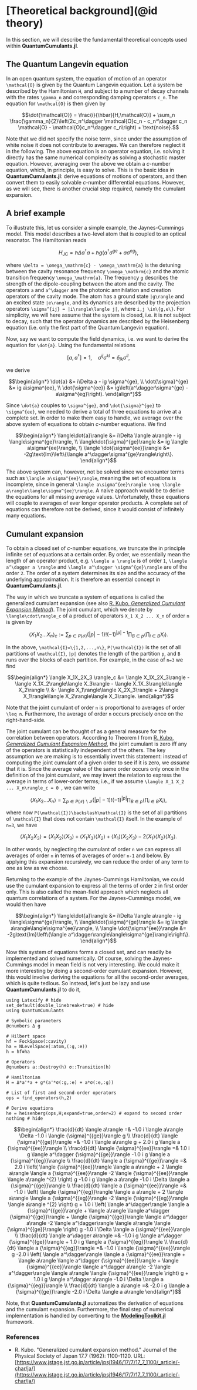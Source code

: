 # [Theoretical background](@id theory)

In this section, we will describe the fundamental theoretical concepts used within **QuantumCumulants.jl**.

## The Quantum Langevin equation

In an open quantum system, the equation of motion of an operator ``\mathcal{O}`` is given by the Quantum Langevin equation. Let a system be described by the Hamiltonian ``H``, and subject to a number of decay channels with the rates ``\gamma_n`` and corresponding damping operators ``c_n``. The equation for ``\mathcal{O}`` is then given by

```math
\dot{\mathcal{O}} = \frac{i}{\hbar}[H,\mathcal{O}] + \sum_n \frac{\gamma_n}{2}\left(2c_n^\dagger \mathcal{O}c_n - c_n^\dagger c_n \mathcal{O} - \mathcal{O}c_n^\dagger c_n\right) + \text{noise}.
```

Note that we did not specify the noise term, since under the assumption of white noise it does not contribute to averages. We can therefore neglect it in the following. The above equation is an operator equation, i.e. solving it directly has the same numerical complexity as solving a stochastic master equation. However, averaging over the above we obtain a *c*-number equation, which, in principle, is easy to solve. This is the basic idea in **QuantumCumulants.jl**: derive equations of motions of operators, and then convert them to easily solvable *c*-number differential equations. However, as we will see, there is another crucial step required, namely the cumulant expansion.

## A brief example

To illustrate this, let us consider a simple example, the Jaynes-Cummings model. This model describes a two-level atom that is coupled to an optical resonator. The Hamiltonian reads

```math
H_\mathrm{JC} = \hbar\Delta a^\dagger a + \hbar g\left(a^\dagger \sigma^{ge} + a\sigma^{eg}\right),
```

where ``\Delta = \omega_\mathrm{c} - \omega_\mathrm{a}`` is the detuning between the cavity resonance frequency ``\omega_\mathrm{c}`` and the atomic transition frequency ``\omega_\mathrm{a}``. The frequency ``g`` describes the strength of the dipole-coupling between the atom and the cavity. The operators ``a`` and ``a^\dagger`` are the photonic annihilation and creation operators of the cavity mode. The atom has a ground state ``|g\rangle`` and an excited state ``|e\rangle``, and its dynamics are described by the projection operators ``\sigma^{ij} = |i\rangle\langle j|``, where ``i,j \in\{g,e\}``. For simplicity, we will here assume that the system is closed, i.e. it is not subject to decay, such that the operator dynamics are described by the Heisenberg equation (i.e. only the first part of the Quantum Langevin equation).

Now, say we want to compute the field dynamics, i.e. we want to derive the equation for ``\dot{a}``. Using the fundamental relations

```math
[a,a^\dagger] = 1, \quad \sigma^{ij}\sigma^{kl} = \delta_{jk}\sigma^{il},
```

we derive

```math
\begin{align*}
\dot{a} &= i\Delta a - ig \sigma^{ge},
\\
\dot{\sigma}^{ge} &= ig a\sigma^{ee},
\\
\dot{\sigma^{ee}} &= ig\left(a^\dagger\sigma^{ge} - a\sigma^{eg}\right).
\end{align*}
```

Since ``\dot{a}`` couples to ``\sigma^{ge}``, and ``\dot{\sigma}^{ge}`` to ``\sigma^{ee}``, we needed to derive a total of three equations to arrive at a complete set. In order to make them easy to handle, we average over the above system of equations to obtain *c*-number equations. We find

```math
\begin{align*}
\langle\dot{a}\rangle &= i\Delta \langle a\rangle - ig \langle\sigma^{ge}\rangle,
\\
\langle\dot{\sigma}^{ge}\rangle &= ig \langle a\sigma^{ee}\rangle,
\\
\langle \dot{\sigma^{ee}}\rangle &= -2g\text{Im}\left\{\langle a^\dagger\sigma^{ge}\rangle\right\}.
\end{align*}
```

The above system can, however, not be solved since we encounter terms such as ``\langle a\sigma^{ee}\rangle``, meaning the set of equations is incomplete, since in general ``\langle a\sigma^{ee}\rangle \neq \langle a\rangle\langle\sigma^{ee}\rangle``. A naive approach would be to derive the equations for all missing average values. Unfortunately, these equations will couple to averages of ever longer operator products. A complete set of equations can therefore not be derived, since it would consist of infinitely many equations.


## Cumulant expansion

To obtain a closed set of *c*-number equations, we truncate the in principle infinite set of equations at a certain order. By order, we essentially mean the length of an operator product, e.g. ``\langle a \rangle`` is of order ``1``, ``\langle a^\dagger a \rangle`` and ``\langle a^\dagger \sigma^{ge}\rangle`` are of the order ``2``. The order of a system determines its size and the accuracy of the underlying approximation. It is therefore an essential concept in **QuantumCumulants.jl**.

The way in which we truncate a system of equations is called the generalized cumulant expansion (see also [R. Kubo, *Generalized Cumulant Expansion Method*](https://www.jstage.jst.go.jp/article/jpsj1946/17/7/17_7_1100/_article/-char/ja/)). The joint cumulant, which we denote by ``\langle\cdot\rangle_c`` of a product of operators ``X_1 X_2 ... X_n`` of order ``n`` is given by

```math
\langle X_1 X_2 ... X_n \rangle_c := \sum_{p \in P(\mathcal{I})} \left(|p| - 1\right)! (-1)^{|p|-1} \prod_{B \in p} \langle \prod_{i\in B} X_i\rangle.
```

In the above, ``\mathcal{I}=\{1,2,...,n\}``, ``P(\mathcal{I})`` is the set of all partitions of ``\mathcal{I}``, ``|p|`` denotes the length of the partition ``p``, and ``B`` runs over the blocks of each partition. For example, in the case of ``n=3`` we find

```math
\begin{align*}
\langle X_1X_2X_3 \rangle_c &= \langle X_1X_2X_3\rangle  -\langle X_1X_2\rangle\langle X_3\rangle - \langle X_1X_3\rangle\langle X_2\rangle
\\
&- \langle X_1\rangle\langle X_2X_3\rangle + 2\langle X_1\rangle\langle X_2\rangle\langle X_3\rangle.
\end{align*}
```

Note that the joint cumulant of order ``n`` is proportional to averages of order ``\leq n``. Furthermore, the average of order ``n`` occurs precisely once on the right-hand-side.

The joint cumulant can be thought of as a general measure for the correlation between operators. According to Theorem I from [R. Kubo, *Generalized Cumulant Expansion Method*](https://www.jstage.jst.go.jp/article/jpsj1946/17/7/17_7_1100/_article/-char/ja/), the joint cumulant is zero iff any of the operators is statistically independent of the others. The key assumption we are making is to essentially invert this statement: instead of computing the joint cumulant of a given order to see if it is zero, we *assume* that it is. Since the average value of the same order occurs only once in the definition of the joint cumulant, we may invert the relation to express the average in terms of lower-order terms; i.e., if we assume ``\langle X_1 X_2 ... X_n\rangle_c = 0 ``, we can write

```math
\langle X_1X_2...X_n \rangle = \sum_{p \in P(\mathcal{I})\backslash \mathcal{I}} \left(|p| - 1\right)! (-1)^{|p|} \prod_{B \in p} \langle \prod_{i\in B} X_i\rangle,
```

where now ``P(\mathcal{I})\backslash\mathcal{I}`` is the set of all partitions of ``\mathcal{I}`` that does not contain ``\mathcal{I}`` itself. In the example of ``n=3``, we have

```math
\langle X_1X_2X_3\rangle   = \langle X_1X_2\rangle\langle X_3\rangle + \langle X_1X_3\rangle\langle X_2\rangle + \langle X_1\rangle\langle X_2X_3\rangle - 2\langle X_1\rangle\langle X_2\rangle\langle X_3\rangle.
```

In other words, by neglecting the cumulant of order ``n`` we can express all averages of order ``n`` in terms of averages of order ``n-1`` and below. By applying this expansion recursively, we can reduce the order of any term to one as low as we choose.

Returning to the example of the Jaynes-Cummings Hamiltonian, we could use the cumulant expansion to express all the terms of order ``2`` in first order only. This is also called the mean-field approach which neglects all quantum correlations of a system. For the Jaynes-Cummings model, we would then have

```math
\begin{align*}
\langle\dot{a}\rangle &= i\Delta \langle a\rangle - ig \langle\sigma^{ge}\rangle,
\\
\langle\dot{\sigma}^{ge}\rangle &= ig \langle a\rangle\langle\sigma^{ee}\rangle,
\\
\langle \dot{\sigma^{ee}}\rangle &= -2g\text{Im}\left\{\langle a^\dagger\rangle\langle\sigma^{ge}\rangle\right\}.
\end{align*}
```

Now this system of equations forms a closed set, and can readily be implemented and solved numerically. Of course, solving the Jaynes-Cummings model in mean field is not very interesting. We could make it more interesting by doing a second-order cumulant expansion. However, this would involve deriving the equations for all the second-order averages, which is quite tedious. So instead, let's just be lazy and use **QuantumCumulants.jl** to do it,

```@example theory-JC
using Latexify # hide
set_default(double_linebreak=true) # hide
using QuantumCumulants

# Symbolic parameters
@cnumbers Δ g

# Hilbert space
hf = FockSpace(:cavity)
ha = NLevelSpace(:atom,(:g,:e))
h = hf⊗ha

# Operators
@qnumbers a::Destroy(h) σ::Transition(h)

# Hamiltonian
H = Δ*a'*a + g*(a'*σ(:g,:e) + a*σ(:e,:g))

# List of first and second-order operators
ops = find_operators(h,2)

# Derive equations
he = heisenberg(ops,H;expand=true,order=2) # expand to second order
nothing # hide
```

```math
\begin{align*}
\frac{d}{dt} \langle a\rangle =& -1.0 i \langle a\rangle \Delta -1.0 i \langle {\sigma}^{{ge}}\rangle g
\\
\frac{d}{dt} \langle {\sigma}^{{ge}}\rangle =& -1.0 i \langle a\rangle g + 2.0 i g \langle a {\sigma}^{{ee}}\rangle
\\
\frac{d}{dt} \langle {\sigma}^{{ee}}\rangle =& 1.0 i g \langle a^\dagger {\sigma}^{{ge}}\rangle -1.0 i g \langle a {\sigma}^{{eg}}\rangle
\\
\frac{d}{dt} \langle a {\sigma}^{{ge}}\rangle =& 2.0 i \left( \langle {\sigma}^{{ee}}\rangle \langle a a\rangle + 2 \langle a\rangle \langle a {\sigma}^{{ee}}\rangle -2 \langle {\sigma}^{{ee}}\rangle \langle a\rangle ^{2} \right) g -1.0 i g \langle a a\rangle -1.0 i \Delta \langle a {\sigma}^{{ge}}\rangle
\\
\frac{d}{dt} \langle a {\sigma}^{{ee}}\rangle =& -1.0 i \left( \langle {\sigma}^{{eg}}\rangle \langle a a\rangle + 2 \langle a\rangle \langle a {\sigma}^{{eg}}\rangle -2 \langle {\sigma}^{{eg}}\rangle \langle a\rangle ^{2} \right) g + 1.0 i \left( \langle a^\dagger\rangle \langle a {\sigma}^{{ge}}\rangle + \langle a\rangle \langle a^\dagger {\sigma}^{{ge}}\rangle + \langle {\sigma}^{{ge}}\rangle \langle a^\dagger a\rangle -2 \langle a^\dagger\rangle \langle a\rangle \langle {\sigma}^{{ge}}\rangle \right) g -1.0 i \Delta \langle a {\sigma}^{{ee}}\rangle
\\
\frac{d}{dt} \langle a^\dagger a\rangle =& -1.0 i g \langle a^\dagger {\sigma}^{{ge}}\rangle + 1.0 i g \langle a {\sigma}^{{eg}}\rangle
\\
\frac{d}{dt} \langle a {\sigma}^{{eg}}\rangle =& -1.0 i \langle {\sigma}^{{ee}}\rangle g -2.0 i \left( \langle a^\dagger\rangle \langle a {\sigma}^{{ee}}\rangle + \langle a\rangle \langle a^\dagger {\sigma}^{{ee}}\rangle + \langle {\sigma}^{{ee}}\rangle \langle a^\dagger a\rangle -2 \langle a^\dagger\rangle \langle a\rangle \langle {\sigma}^{{ee}}\rangle \right) g + 1.0 i g \langle a^\dagger a\rangle -1.0 i \Delta \langle a {\sigma}^{{eg}}\rangle
\\
\frac{d}{dt} \langle a a\rangle =& -2.0 i g \langle a {\sigma}^{{ge}}\rangle -2.0 i \Delta \langle a a\rangle
\end{align*}
```

Note, that **QuantumCumulants.jl** automatizes the derivation of equations and the cumulant expansion. Furthermore, the final step of numerical implementation is handled by converting to the [**ModelingToolkit.jl**](https://github.com/SciML/ModelingToolkit.jl) framework.

### References

* R. Kubo. "Generalized cumulant expansion method." Journal of the Physical Society of Japan 17.7 (1962): 1100-1120.
  URL: [https://www.jstage.jst.go.jp/article/jpsj1946/17/7/17_7_1100/_article/-char/ja/](https://www.jstage.jst.go.jp/article/jpsj1946/17/7/17_7_1100/_article/-char/ja/)
